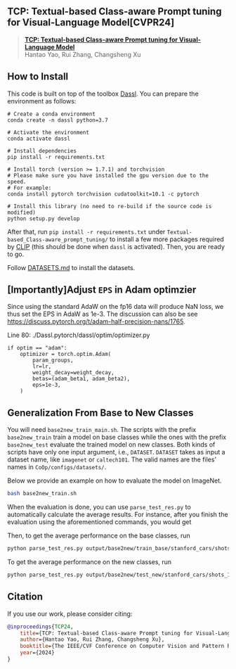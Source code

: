 ## TCP: Textual-based Class-aware Prompt tuning for Visual-Language Model[CVPR24]

> [**TCP: Textual-based Class-aware Prompt tuning for Visual-Language Model**](https://arxiv.org/abs/2311.18231)<br>
> Hantao Yao, Rui Zhang, Changsheng Xu

## How to Install
This code is built on top of the toolbox [Dassl](https://github.com/KaiyangZhou/Dassl.pytorch). You can prepare the environment as follows:

```
# Create a conda environment
conda create -n dassl python=3.7

# Activate the environment
conda activate dassl

# Install dependencies
pip install -r requirements.txt

# Install torch (version >= 1.7.1) and torchvision
# Please make sure you have installed the gpu version due to the speed.
# For example:
conda install pytorch torchvision cudatoolkit=10.1 -c pytorch

# Install this library (no need to re-build if the source code is modified)
python setup.py develop
```

After that, run `pip install -r requirements.txt` under `Textual-based_Class-aware_prompt_tuning/` to install a few more packages required by [CLIP](https://github.com/openai/CLIP) (this should be done when `dassl` is activated). Then, you are ready to go.

Follow [DATASETS.md](DATASETS.md) to install the datasets.

## [Importantly]Adjust `EPS` in Adam optimzier
Since using the standard AdaW on the fp16 data will produce NaN loss, we thus set the EPS in AdaW as 1e-3. The discussion can also be see https://discuss.pytorch.org/t/adam-half-precision-nans/1765.

Line 80: ./Dassl.pytorch/dassl/optim/optimizer.py

```
if optim == "adam":
    optimizer = torch.optim.Adam(
        param_groups,
        lr=lr,
        weight_decay=weight_decay,
        betas=(adam_beta1, adam_beta2),
        eps=1e-3,
    )
```




## Generalization From Base to New Classes

You will need `base2new_train_main.sh`. The scripts with the prefix `base2new_train` train a model on base classes while the ones with the prefix `base2new_test` evaluate the trained model on new classes. Both kinds of scripts have only one input argument, i.e., `DATASET`. `DATASET` takes as input a dataset name, like `imagenet` or `caltech101`. The valid names are the files' names in `CoOp/configs/datasets/`.

Below we provide an example on how to evaluate the model on ImageNet.

```bash
bash base2new_train.sh
```

When the evaluation is done, you can use `parse_test_res.py` to automatically calculate the average results. For instance, after you finish the evaluation using the aforementioned commands, you would get


Then, to get the average performance on the base classes, run

```bash
python parse_test_res.py output/base2new/train_base/stanford_cars/shots_16/CoCoOp/rn50_ep100
```

To get the average performance on the new classes, run

```bash
python parse_test_res.py output/base2new/test_new/stanford_cars/shots_16/CoCoOp/rn50_ep100 --test-log
```

## Citation
If you use our work, please consider citing:
```bibtex
@inproceedings{TCP24,
    title={TCP: Textual-based Class-aware Prompt tuning for Visual-Language Model},
    author={Hantao Yao, Rui Zhang, Changsheng Xu},
    booktitle={The IEEE/CVF Conference on Computer Vision and Pattern Recognition},
    year={2024}
}
```

